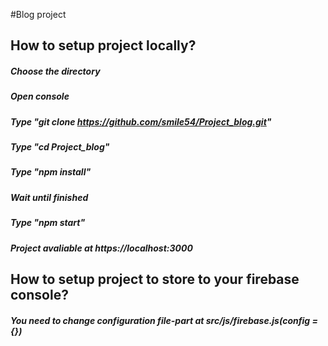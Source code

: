 #Blog project

## How to setup project locally? 

##### Choose the directory
##### Open console
##### Type "git clone https://github.com/smile54/Project_blog.git"
##### Type "cd Project_blog"
##### Type "npm install"
##### Wait until finished
##### Type "npm start"
##### Project avaliable at https://localhost:3000

## How to setup project to store to your firebase console?

##### You need to change configuration file-part at src/js/firebase.js(config = {})